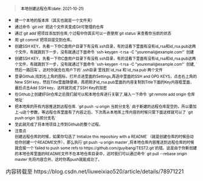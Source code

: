 > <font color=black size=1.5>本地创建远程仓库(date: 2021-10-21)</font>
* <font color=black size=1.5>
    建一个本地的版本库（其实也就是一个文件夹）
    </font>
* <font color=black size=1.5>
    通过命令 `git init` 把这个文件夹变成Git可管理的仓库
    </font>
* <font color=black size=1.5>
    通过`git add`把项目添加到仓库,个过程中你其实可以一直使用`git status`来查看你当前的状态
    </font>
* <font color=black size=1.5>
    用`git commit`把项目提交到仓库。
    </font>
* <font color=black size=1.5>
    创建SSH KEY。先看一下你C盘用户目录下有没有.ssh目录，有的话看下里面有没有id_rsa和id_rsa.pub这两个文件，有就跳到下一步，没有就通过下面命令 `ssh-keygen -t rsa -C "youremail@example.com"` 创建
    </font>
* <font color=black size=1.5>
    创建SSH KEY。先看一下你C盘用户目录下有没有.ssh目录，有的话看下里面有没有id_rsa和id_rsa.pub这两个文件，有就跳到下一步，没有就通过下面命令 `ssh-keygen -t rsa -C "youremail@example.com"` 创建, `然后一路回车`。这时你就会在用户下的`.ssh目录`里找到`id_rsa`和`id_rsa.pub`两个文件  
    </font>
* <font color=black size=1.5>
    登录Github,找到右上角的图标，打开点进里面的Settings,再选中里面的SSH and GPG KEYS，点击右上角的New SSH key，然后Title里面随便填，再把刚才id_rsa.pub里面的内容复制到Title下面的Key内容框里面，最后点击Add SSH key，这样就完成了SSH Key的加密
    </font>
* <font color=black size=1.5>
    在Github上创建好Git仓库之后我们就可以和本地仓库进行关联了,输入一下命令 `git remote add origin 仓库地址`
    </font>
* <font color=black size=1.5>
    把本地库的所有内容推送到远程仓库. `git push -u origin 当前分支名`
    由于新建的远程仓库是空的，所以要加上-u这个参数，等远程仓库里面有了内容之后，下次再从本地库上传内容的时候只需下面这样就可以了 `git push origin 当前分支名`
    </font>
* <font color=black size=1.5>
    至此就完成了将本地项目上传到Github的整个过程。
    </font>
* <font color=black size=1.5>
    注意点
        <div>创建远程仓库的时候，如果你勾选了`Initialize this repository with a README`（就是创建仓库的时候自动给你创建一个README文件），那么执行`git push -u origin master`,将本地仓库内容推送到远程仓库的时候就会报一个`failed to push some refs to https://github.com/guyibang/TEST2.git`的错。这是由于你新创建的本地仓库里面的README文件不在本地仓库目录中，这时我们可以通过命令` git pull --rebase origin master`先将内容合并。这时你再push就能成功了。</div>
    </font>
<a>
    内容转载至   https://blog.csdn.net/liuweixiao520/article/details/78971221
</a>